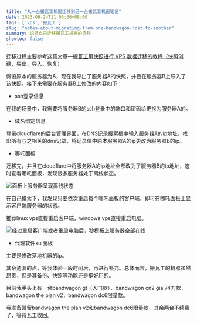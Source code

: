 ```yaml
---
title: "从一台搬瓦工机器迁移到另一台搬瓦工机器笔记"
date: 2023-09-24T11:06:36+08:00
tags: ['vps','搬瓦工']
slug: "notes-about-migrating-from-one-bandwagon-host-to-another"
summary: 记录自己迁移搬瓦工机器的流程
showtoc: false
---
```


迁移过程主要参考这篇文章—[搬瓦工用快照进行 VPS 数据迁移的教程（快照创建、导出、导入、恢复）](https://www.bandwagonhost.net/3003.html)

假设原本的服务器为A，现在我导出了服务器A的快照，并且在服务器B上导入了该快照。接下来需要在服务器B上修改的内容如下：

- ssh登录信息

在我的场景中，我需要将服务器B的ssh登录中的端口和密码给更换为服务器A的。

- 域名绑定信息

登录cloudflare的后台管理界面，在DNS记录搜索框中输入服务器A的ip地址，找出所有与之相关的dns记录，将记录值中原本服务器A的ip更改为服务器B的ip。

- 哪吒面板

迁移完，并且在cloudflare中将服务器A的ip地址全部改为了服务器B的ip地址，这时查看哪吒面板，发现很多服务器处于离线状态。

![面板上服务器呈现离线状态](https://vip2.loli.net/2023/09/24/R1FYxQdyjnOmpoz.webp)

在自己摸索下，我发现只要依次重启每个哪吒面板的客户端，即可在哪吒面板上显示客户端服务器的状态。

推荐linux vps直接重启客户端，windows vps直接重启电脑。

![经过重启客户端或者重启电脑后，秒模板上服务器全部在线](https://vip2.loli.net/2023/09/24/AxMvdsKIZg4rbwT.webp)

- 代理软件xui面板

主要是修改落地机器的ip。

其余遗漏的点，等我体验一段时间后，再进行补充。总体而言，搬瓦工的机器虽然昂贵，但是其备份、快照等功能还是挺好用的。

目前我手头上有一台bandwagon gt（入门款），bandwagon cn2 gia 74刀款，bandwagon the plan v2，bandwagon dc6限量款。

我准备暂留bandwagon the plan v2和bandwagon dc6限量款，其余两台不续费了，等待瓦工收回。